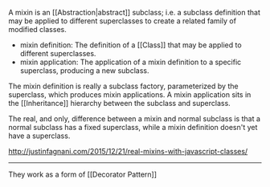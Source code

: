 A mixin is an [[Abstraction|abstract]] subclass; i.e. a subclass definition that may be applied to different superclasses to create a related family of modified classes.

- mixin definition: The definition of a [[Class]] that may be applied to different superclasses.
- mixin application: The application of a mixin definition to a specific superclass, producing a new subclass.

The mixin definition is really a subclass factory, parameterized by the superclass, which produces mixin applications. A mixin application sits in the [[Inheritance]] hierarchy between the subclass and superclass.

The real, and only, difference between a mixin and normal subclass is that a normal subclass has a fixed superclass, while a mixin definition doesn't yet have a superclass. 

http://justinfagnani.com/2015/12/21/real-mixins-with-javascript-classes/

---

They work as a form of [[Decorator Pattern]]